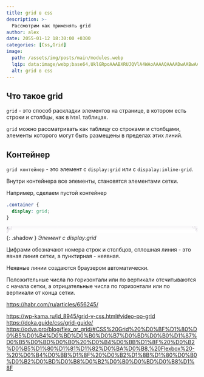 ```yaml
---
title: grid в css
description: >-
  Рассмотрим как применять grid
author: alex
date: 2055-01-12 18:30:00 +0300
categories: [Css,Grid]
image:
  path: /assets/img/posts/main/modules.webp
  lqip: data:image/webp;base64,UklGRpoAAABXRUJQVlA4WAoAAAAQAAAADwAABwAAQUxQSDIAAAARL0AmbZurmr57yyIiqE8oiG0bejIYEQTgqiDA9vqnsUSI6H+oAERp2HZ65qP/VIAWAFZQOCBCAAAA8AEAnQEqEAAIAAVAfCWkAALp8sF8rgRgAP7o9FDvMCkMde9PK7euH5M1m6VWoDXf2FkP3BqV0ZYbO6NA/VFIAAAA
  alt: grid в css
---
```


## Что такое grid

`grid` - это способ раскладки элементов на странице, в котором есть строки и столбцы, как в `html` таблицах.

`grid` можно рассматривать как таблицу со строками и столбцами, элементы которого могут быть размещены в пределах этих линий.

## Контейнер

`grid контейнер` - это элемент с `display:grid` или с `dispalay:inline-grid`.

Внутри контейнера все элементы, становятся элементами сетки.

Например, сделаем пустой контейнер

````css
.container {
  display: grid;
}
````

![Элемент с display:grid](/assets/img/posts/css/grid/grid-1.png){: .shadow }
_Элемент с display:grid_

Цифрами обозначают номера строк и столбцов, сплошная линия - это явная линия сетки, а пунктирная - неявная.

Неявные линии создаются браузером автоматически.

Положительные числа по горизонтали или по вертикали отсчитываются с начала сетки, а отрицательные числа по горизонтали или по вертикали от конца сетки.

https://habr.com/ru/articles/656245/

https://wp-kama.ru/id_8945/grid-v-css.html#video-po-grid
https://doka.guide/css/grid-guide/
https://odva.pro/blog/flex_or_grid/#CSS%20Grid%20%D0%BF%D1%80%D0%B5%D0%B4%D0%BD%D0%B0%D0%B7%D0%BD%D0%B0%D1%87%D0%B5%D0%BD%D0%B0%20%D0%B4%D0%BB%D1%8F%20%D0%B2%D0%B5%D1%80%D1%81%D1%82%D0%BA%D0%B8,%20Flexbox%20-%20%D0%B4%D0%BB%D1%8F%20%D0%B2%D1%8B%D1%80%D0%B0%D0%B2%D0%BD%D0%B8%D0%B2%D0%B0%D0%BD%D0%B8%D1%8F
